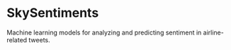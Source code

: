# SkySentiments
Machine learning models for analyzing and predicting sentiment in airline-related tweets.
